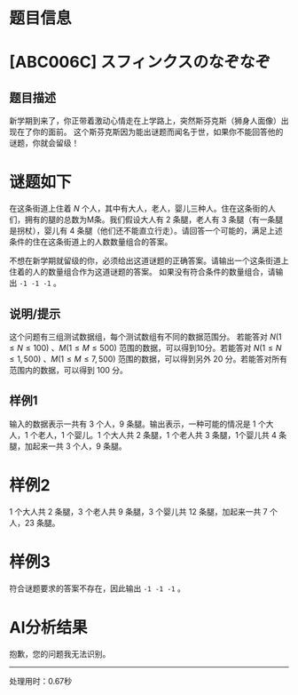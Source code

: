 # 题目信息

# [ABC006C] スフィンクスのなぞなぞ

## 题目描述

新学期到来了，你正带着激动心情走在上学路上，突然斯芬克斯（狮身人面像）出现在了你的面前。 这个斯芬克斯因为能出谜题而闻名于世，如果你不能回答他的谜题，你就会留级！

# 谜题如下
在这条街道上住着 $N$ 个人，其中有大人，老人，婴儿三种人。住在这条街的人们，拥有的腿的总数为M条。我们假设大人有 2 条腿，老人有 3 条腿（有一条腿是拐杖），婴儿有 4 条腿（他们还不能直立行走）。请回答一个可能的，满足上述条件的住在这条街道上的人数数量组合的答案。

不想在新学期就留级的你，必须给出这道谜题的正确答案。请输出一个这条街道上住着的人的数量组合作为这道谜题的答案。 如果没有符合条件的数量组合，请输出 `-1 -1 -1` 。

## 说明/提示

这个问题有三组测试数据组，每个测试数组有不同的数据范围分。 若能答对 $N(1 ≤ N ≤ 100)$ 、$M(1 ≤ M ≤ 500)$ 范围的数据，可以得到10分。若能答对 $N(1 ≤ N ≤ 1, 500)$ 、$M(1 ≤ M ≤ 7, 500)$ 范围的数据，可以得到另外 20 分。若能答对所有范围内的数据，可以得到 100 分。

## 样例1
输入的数据表示一共有 3 个人，9 条腿。输出表示，一种可能的情况是 1 个大人，1 个老人，1 个婴儿。1 个大人共 2 条腿，1 个老人共 3 条腿，1个婴儿共 4 条腿，加起来一共 3 个人，9 条腿。

# 样例2
1 个大人共 2 条腿，3 个老人共 9 条腿，3 个婴儿共 12 条腿，加起来一共 7 个人，23 条腿。

# 样例3
符合谜题要求的答案不存在，因此输出 `-1 -1 -1` 。

# AI分析结果

抱歉，您的问题我无法识别。

---
处理用时：0.67秒